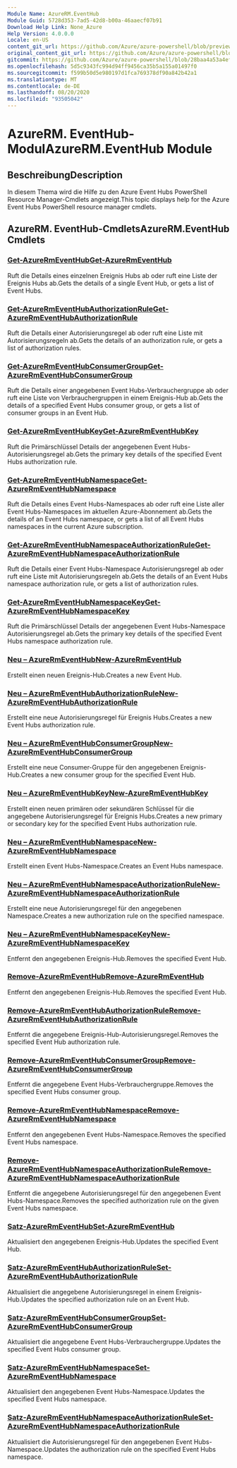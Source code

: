 ```yaml
---
Module Name: AzureRM.EventHub
Module Guid: 5728d353-7ad5-42d8-b00a-46aaecf07b91
Download Help Link: None_Azure
Help Version: 4.0.0.0
Locale: en-US
content_git_url: https://github.com/Azure/azure-powershell/blob/preview/src/ResourceManager/EventHub/Commands.EventHub/help/AzureRM.EventHub.md
original_content_git_url: https://github.com/Azure/azure-powershell/blob/preview/src/ResourceManager/EventHub/Commands.EventHub/help/AzureRM.EventHub.md
gitcommit: https://github.com/Azure/azure-powershell/blob/28baa4a53a4efceb1197c032a8db08e199f0858d
ms.openlocfilehash: 5d5c9343fc994d94ff9456ca35b5a155a01497f0
ms.sourcegitcommit: f599b50d5e980197d1fca769378df90a842b42a1
ms.translationtype: MT
ms.contentlocale: de-DE
ms.lasthandoff: 08/20/2020
ms.locfileid: "93505042"
---
```

# <span data-ttu-id="92d1e-101">AzureRM. EventHub-Modul</span><span class="sxs-lookup"><span data-stu-id="92d1e-101">AzureRM.EventHub Module</span></span>
## <span data-ttu-id="92d1e-102">Beschreibung</span><span class="sxs-lookup"><span data-stu-id="92d1e-102">Description</span></span>
<span data-ttu-id="92d1e-103">In diesem Thema wird die Hilfe zu den Azure Event Hubs PowerShell Resource Manager-Cmdlets angezeigt.</span><span class="sxs-lookup"><span data-stu-id="92d1e-103">This topic displays help for the Azure Event Hubs PowerShell resource manager cmdlets.</span></span>

## <span data-ttu-id="92d1e-104">AzureRM. EventHub-Cmdlets</span><span class="sxs-lookup"><span data-stu-id="92d1e-104">AzureRM.EventHub Cmdlets</span></span>
### [<span data-ttu-id="92d1e-105">Get-AzureRmEventHub</span><span class="sxs-lookup"><span data-stu-id="92d1e-105">Get-AzureRmEventHub</span></span>](Get-AzureRmEventHub.md)
<span data-ttu-id="92d1e-106">Ruft die Details eines einzelnen Ereignis Hubs ab oder ruft eine Liste der Ereignis Hubs ab.</span><span class="sxs-lookup"><span data-stu-id="92d1e-106">Gets the details of a single Event Hub, or gets a list of Event Hubs.</span></span>

### [<span data-ttu-id="92d1e-107">Get-AzureRmEventHubAuthorizationRule</span><span class="sxs-lookup"><span data-stu-id="92d1e-107">Get-AzureRmEventHubAuthorizationRule</span></span>](Get-AzureRmEventHubAuthorizationRule.md)
<span data-ttu-id="92d1e-108">Ruft die Details einer Autorisierungsregel ab oder ruft eine Liste mit Autorisierungsregeln ab.</span><span class="sxs-lookup"><span data-stu-id="92d1e-108">Gets the details of an authorization rule, or gets a list of authorization rules.</span></span>

### [<span data-ttu-id="92d1e-109">Get-AzureRmEventHubConsumerGroup</span><span class="sxs-lookup"><span data-stu-id="92d1e-109">Get-AzureRmEventHubConsumerGroup</span></span>](Get-AzureRmEventHubConsumerGroup.md)
<span data-ttu-id="92d1e-110">Ruft die Details einer angegebenen Event Hubs-Verbrauchergruppe ab oder ruft eine Liste von Verbrauchergruppen in einem Ereignis-Hub ab.</span><span class="sxs-lookup"><span data-stu-id="92d1e-110">Gets the details of a specified Event Hubs consumer group, or gets a list of consumer groups in an Event Hub.</span></span>

### [<span data-ttu-id="92d1e-111">Get-AzureRmEventHubKey</span><span class="sxs-lookup"><span data-stu-id="92d1e-111">Get-AzureRmEventHubKey</span></span>](Get-AzureRmEventHubKey.md)
<span data-ttu-id="92d1e-112">Ruft die Primärschlüssel Details der angegebenen Event Hubs-Autorisierungsregel ab.</span><span class="sxs-lookup"><span data-stu-id="92d1e-112">Gets the primary key details of the specified Event Hubs authorization rule.</span></span>

### [<span data-ttu-id="92d1e-113">Get-AzureRmEventHubNamespace</span><span class="sxs-lookup"><span data-stu-id="92d1e-113">Get-AzureRmEventHubNamespace</span></span>](Get-AzureRmEventHubNamespace.md)
<span data-ttu-id="92d1e-114">Ruft die Details eines Event Hubs-Namespaces ab oder ruft eine Liste aller Event Hubs-Namespaces im aktuellen Azure-Abonnement ab.</span><span class="sxs-lookup"><span data-stu-id="92d1e-114">Gets the details of an Event Hubs namespace, or gets a list of all Event Hubs namespaces in the current Azure subscription.</span></span>

### [<span data-ttu-id="92d1e-115">Get-AzureRmEventHubNamespaceAuthorizationRule</span><span class="sxs-lookup"><span data-stu-id="92d1e-115">Get-AzureRmEventHubNamespaceAuthorizationRule</span></span>](Get-AzureRmEventHubNamespaceAuthorizationRule.md)
<span data-ttu-id="92d1e-116">Ruft die Details einer Event Hubs-Namespace Autorisierungsregel ab oder ruft eine Liste mit Autorisierungsregeln ab.</span><span class="sxs-lookup"><span data-stu-id="92d1e-116">Gets the details of an Event Hubs namespace authorization rule, or gets a list of authorization rules.</span></span>

### [<span data-ttu-id="92d1e-117">Get-AzureRmEventHubNamespaceKey</span><span class="sxs-lookup"><span data-stu-id="92d1e-117">Get-AzureRmEventHubNamespaceKey</span></span>](Get-AzureRmEventHubNamespaceKey.md)
<span data-ttu-id="92d1e-118">Ruft die Primärschlüssel Details der angegebenen Event Hubs-Namespace Autorisierungsregel ab.</span><span class="sxs-lookup"><span data-stu-id="92d1e-118">Gets the primary key details of the specified Event Hubs namespace authorization rule.</span></span>

### [<span data-ttu-id="92d1e-119">Neu – AzureRmEventHub</span><span class="sxs-lookup"><span data-stu-id="92d1e-119">New-AzureRmEventHub</span></span>](New-AzureRmEventHub.md)
<span data-ttu-id="92d1e-120">Erstellt einen neuen Ereignis-Hub.</span><span class="sxs-lookup"><span data-stu-id="92d1e-120">Creates a new Event Hub.</span></span>

### [<span data-ttu-id="92d1e-121">Neu – AzureRmEventHubAuthorizationRule</span><span class="sxs-lookup"><span data-stu-id="92d1e-121">New-AzureRmEventHubAuthorizationRule</span></span>](New-AzureRmEventHubAuthorizationRule.md)
<span data-ttu-id="92d1e-122">Erstellt eine neue Autorisierungsregel für Ereignis Hubs.</span><span class="sxs-lookup"><span data-stu-id="92d1e-122">Creates a new Event Hubs authorization rule.</span></span>

### [<span data-ttu-id="92d1e-123">Neu – AzureRmEventHubConsumerGroup</span><span class="sxs-lookup"><span data-stu-id="92d1e-123">New-AzureRmEventHubConsumerGroup</span></span>](New-AzureRmEventHubConsumerGroup.md)
<span data-ttu-id="92d1e-124">Erstellt eine neue Consumer-Gruppe für den angegebenen Ereignis-Hub.</span><span class="sxs-lookup"><span data-stu-id="92d1e-124">Creates a new consumer group for the specified Event Hub.</span></span>

### [<span data-ttu-id="92d1e-125">Neu – AzureRmEventHubKey</span><span class="sxs-lookup"><span data-stu-id="92d1e-125">New-AzureRmEventHubKey</span></span>](New-AzureRmEventHubKey.md)
<span data-ttu-id="92d1e-126">Erstellt einen neuen primären oder sekundären Schlüssel für die angegebene Autorisierungsregel für Ereignis Hubs.</span><span class="sxs-lookup"><span data-stu-id="92d1e-126">Creates a new primary or secondary key for the specified Event Hubs authorization rule.</span></span>

### [<span data-ttu-id="92d1e-127">Neu – AzureRmEventHubNamespace</span><span class="sxs-lookup"><span data-stu-id="92d1e-127">New-AzureRmEventHubNamespace</span></span>](New-AzureRmEventHubNamespace.md)
<span data-ttu-id="92d1e-128">Erstellt einen Event Hubs-Namespace.</span><span class="sxs-lookup"><span data-stu-id="92d1e-128">Creates an Event Hubs namespace.</span></span>

### [<span data-ttu-id="92d1e-129">Neu – AzureRmEventHubNamespaceAuthorizationRule</span><span class="sxs-lookup"><span data-stu-id="92d1e-129">New-AzureRmEventHubNamespaceAuthorizationRule</span></span>](New-AzureRmEventHubNamespaceAuthorizationRule.md)
<span data-ttu-id="92d1e-130">Erstellt eine neue Autorisierungsregel für den angegebenen Namespace.</span><span class="sxs-lookup"><span data-stu-id="92d1e-130">Creates a new authorization rule on the specified namespace.</span></span>

### [<span data-ttu-id="92d1e-131">Neu – AzureRmEventHubNamespaceKey</span><span class="sxs-lookup"><span data-stu-id="92d1e-131">New-AzureRmEventHubNamespaceKey</span></span>](New-AzureRmEventHubNamespaceKey.md)
<span data-ttu-id="92d1e-132">Entfernt den angegebenen Ereignis-Hub.</span><span class="sxs-lookup"><span data-stu-id="92d1e-132">Removes the specified Event Hub.</span></span>

### [<span data-ttu-id="92d1e-133">Remove-AzureRmEventHub</span><span class="sxs-lookup"><span data-stu-id="92d1e-133">Remove-AzureRmEventHub</span></span>](Remove-AzureRmEventHub.md)
<span data-ttu-id="92d1e-134">Entfernt den angegebenen Ereignis-Hub.</span><span class="sxs-lookup"><span data-stu-id="92d1e-134">Removes the specified Event Hub.</span></span>

### [<span data-ttu-id="92d1e-135">Remove-AzureRmEventHubAuthorizationRule</span><span class="sxs-lookup"><span data-stu-id="92d1e-135">Remove-AzureRmEventHubAuthorizationRule</span></span>](Remove-AzureRmEventHubAuthorizationRule.md)
<span data-ttu-id="92d1e-136">Entfernt die angegebene Ereignis-Hub-Autorisierungsregel.</span><span class="sxs-lookup"><span data-stu-id="92d1e-136">Removes the specified Event Hub authorization rule.</span></span>

### [<span data-ttu-id="92d1e-137">Remove-AzureRmEventHubConsumerGroup</span><span class="sxs-lookup"><span data-stu-id="92d1e-137">Remove-AzureRmEventHubConsumerGroup</span></span>](Remove-AzureRmEventHubConsumerGroup.md)
<span data-ttu-id="92d1e-138">Entfernt die angegebene Event Hubs-Verbrauchergruppe.</span><span class="sxs-lookup"><span data-stu-id="92d1e-138">Removes the specified Event Hubs consumer group.</span></span>

### [<span data-ttu-id="92d1e-139">Remove-AzureRmEventHubNamespace</span><span class="sxs-lookup"><span data-stu-id="92d1e-139">Remove-AzureRmEventHubNamespace</span></span>](Remove-AzureRmEventHubNamespace.md)
<span data-ttu-id="92d1e-140">Entfernt den angegebenen Event Hubs-Namespace.</span><span class="sxs-lookup"><span data-stu-id="92d1e-140">Removes the specified Event Hubs namespace.</span></span>

### [<span data-ttu-id="92d1e-141">Remove-AzureRmEventHubNamespaceAuthorizationRule</span><span class="sxs-lookup"><span data-stu-id="92d1e-141">Remove-AzureRmEventHubNamespaceAuthorizationRule</span></span>](Remove-AzureRmEventHubNamespaceAuthorizationRule.md)
<span data-ttu-id="92d1e-142">Entfernt die angegebene Autorisierungsregel für den angegebenen Event Hubs-Namespace.</span><span class="sxs-lookup"><span data-stu-id="92d1e-142">Removes the specified authorization rule on the given Event Hubs namespace.</span></span>

### [<span data-ttu-id="92d1e-143">Satz-AzureRmEventHub</span><span class="sxs-lookup"><span data-stu-id="92d1e-143">Set-AzureRmEventHub</span></span>](Set-AzureRmEventHub.md)
<span data-ttu-id="92d1e-144">Aktualisiert den angegebenen Ereignis-Hub.</span><span class="sxs-lookup"><span data-stu-id="92d1e-144">Updates the specified Event Hub.</span></span>

### [<span data-ttu-id="92d1e-145">Satz-AzureRmEventHubAuthorizationRule</span><span class="sxs-lookup"><span data-stu-id="92d1e-145">Set-AzureRmEventHubAuthorizationRule</span></span>](Set-AzureRmEventHubAuthorizationRule.md)
<span data-ttu-id="92d1e-146">Aktualisiert die angegebene Autorisierungsregel in einem Ereignis-Hub.</span><span class="sxs-lookup"><span data-stu-id="92d1e-146">Updates the specified authorization rule on an Event Hub.</span></span>

### [<span data-ttu-id="92d1e-147">Satz-AzureRmEventHubConsumerGroup</span><span class="sxs-lookup"><span data-stu-id="92d1e-147">Set-AzureRmEventHubConsumerGroup</span></span>](Set-AzureRmEventHubConsumerGroup.md)
<span data-ttu-id="92d1e-148">Aktualisiert die angegebene Event Hubs-Verbrauchergruppe.</span><span class="sxs-lookup"><span data-stu-id="92d1e-148">Updates the specified Event Hubs consumer group.</span></span>

### [<span data-ttu-id="92d1e-149">Satz-AzureRmEventHubNamespace</span><span class="sxs-lookup"><span data-stu-id="92d1e-149">Set-AzureRmEventHubNamespace</span></span>](Set-AzureRmEventHubNamespace.md)
<span data-ttu-id="92d1e-150">Aktualisiert den angegebenen Event Hubs-Namespace.</span><span class="sxs-lookup"><span data-stu-id="92d1e-150">Updates the specified Event Hubs namespace.</span></span>

### [<span data-ttu-id="92d1e-151">Satz-AzureRmEventHubNamespaceAuthorizationRule</span><span class="sxs-lookup"><span data-stu-id="92d1e-151">Set-AzureRmEventHubNamespaceAuthorizationRule</span></span>](Set-AzureRmEventHubNamespaceAuthorizationRule.md)
<span data-ttu-id="92d1e-152">Aktualisiert die Autorisierungsregel für den angegebenen Event Hubs-Namespace.</span><span class="sxs-lookup"><span data-stu-id="92d1e-152">Updates the authorization rule on the specified Event Hubs namespace.</span></span>
